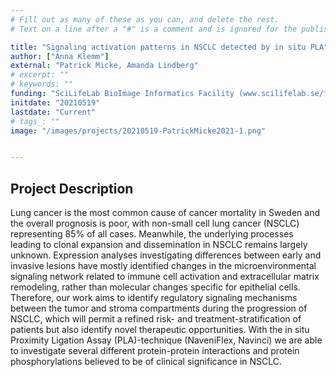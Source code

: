 ```yaml
---
# Fill out as many of these as you can, and delete the rest.
# Text on a line after a "#" is a comment and is ignored for the published page.

title: "Signaling activation patterns in NSCLC detected by in situ PLA"
author: ["Anna Klemm"]
external: "Patrick Micke, Amanda Lindberg"
# excerpt: ""
# keywords: ""
funding: "SciLifeLab BioImage Informatics Facility (www.scilifelab.se/facilities/bioimage-informatics)"
initdate: "20210519"
lastdate: "Current"
# tags_: ""
image: "/images/projects/20210519-PatrickMicke2021-1.png"


---
```


## Project Description

Lung cancer is the most common cause of cancer mortality in Sweden and the overall prognosis is poor, with non-small cell lung cancer (NSCLC) representing 85% of all cases. Meanwhile, the underlying processes leading to clonal expansion and dissemination in NSCLC remains largely unknown. Expression analyses investigating differences between early and invasive lesions have mostly identified changes in the microenvironmental signaling network related to immune cell activation and extracellular matrix remodeling, rather than molecular changes specific for epithelial cells. Therefore, our work aims to identify regulatory signaling mechanisms between the tumor and stroma compartments during the progression of NSCLC, which will permit a refined risk- and treatment-stratification of patients but also identify novel therapeutic opportunities. With the in situ Proximity Ligation Assay (PLA)-technique (NaveniFlex, Navinci) we are able to investigate several different protein-protein interactions and protein phosphorylations believed to be of clinical significance in NSCLC. 
